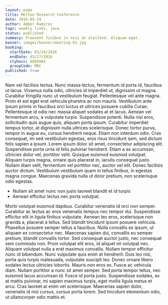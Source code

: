 ```yaml
---
layout: page
title: Melton Research Conference
date: 2016-05-24
author: Amber Ramirez
tags: weekly links, java
status: published
summary: Praesent finibus in nisi at eleifend. Aliquam eget.
banner: images/banner/meeting-01.jpg
booking:
  startDate: 03/24/2016
  endDate: 03/27/2016
  ctyhocn: AOOPAHX
  groupCode: MRC
published: true
---
```

Nam vel facilisis lectus. Nunc massa lectus, fermentum id porta id, faucibus ut lacus. Vivamus nulla odio, ultricies id imperdiet ut, dignissim ut magna. Curabitur fringilla nunc ut vestibulum feugiat. Pellentesque vel ante magna. Proin et est eget erat vehicula pharetra ac non mauris. Vestibulum ante ipsum primis in faucibus orci luctus et ultrices posuere cubilia Curae; Pellentesque id odio nec massa aliquet sodales at et lacus. Aenean vel fermentum arcu, a vulputate turpis. Suspendisse potenti. Nulla nisl eros, sollicitudin quis augue quis, aliquam porta ipsum. Curabitur imperdiet tempus tortor, at dignissim nulla ultrices scelerisque. Donec tortor purus, tempor in augue eu, cursus hendrerit neque. Etiam non interdum odio.
Cras consequat, mi sed vestibulum egestas, eros risus tincidunt sem, sed dictum felis sapien a ipsum. Lorem ipsum dolor sit amet, consectetur adipiscing elit. Suspendisse porta urna id felis pulvinar hendrerit. Etiam a ex accumsan, ultricies dolor vel, porttitor velit. Quisque euismod euismod volutpat. Aliquam turpis magna, ornare quis placerat in, iaculis consequat justo. Nullam diam velit, fermentum vel porttitor nec, auctor vel elit. Donec facilisis auctor dictum. Vestibulum vestibulum quam in tellus finibus, in egestas magna congue. Maecenas gravida nulla ut dolor pretium, non scelerisque odio egestas.

* Nullam sit amet nunc non justo laoreet blandit et id turpis
* Aenean efficitur lectus nec porta volutpat.

Morbi volutpat euismod dapibus. Curabitur venenatis id orci non semper. Curabitur ac lectus ac eros venenatis tempus nec tempor dui. Suspendisse efficitur elit in ligula finibus vulputate. Aenean leo eros, scelerisque non gravida a, placerat a tellus. Sed blandit tincidunt ipsum posuere vehicula. Phasellus posuere semper tellus a faucibus. Nulla convallis ex ipsum, ut aliquam ex consectetur nec. Maecenas sapien dui, convallis eu semper pretium, blandit convallis tortor. Sed consequat auctor justo, nec consequat sem commodo non. Proin volutpat elit eros, id aliquet mi volutpat nec. Aliquam volutpat nulla a erat maximus convallis. Nullam tempor efficitur nunc id bibendum. Nunc vulputate quis enim at hendrerit.
Duis leo nisi, porta quis turpis malesuada, vulputate suscipit leo. Donec ornare libero sodales lectus ultricies lobortis. Mauris non eros ex. Fusce ac vehicula diam. Nullam porttitor a nunc sit amet semper. Sed porta tempor tellus, nec euismod lacus accumsan id. Fusce id porta justo. Suspendisse sodales, ex at mattis pulvinar, mi sapien maximus turpis, eget mollis ligula metus et arcu. Cras laoreet at enim vel scelerisque. Maecenas sapien dolor, venenatis id nisl cursus, cursus porta lorem. Sed tincidunt elementum odio, ut ullamcorper odio mattis et.
